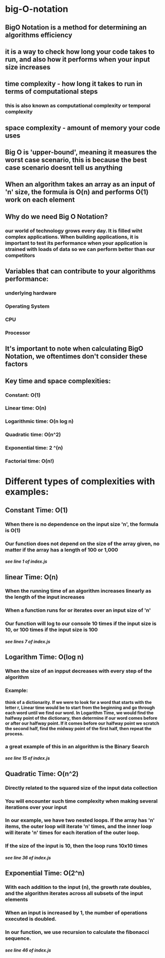# big-O-notation

## BigO Notation is a method for determining an algorithms efficiency

## it is a way to check how long your code takes to run, and also how it performs when your input size increases

## time complexity - how long it takes to run in terms of computational steps

### this is also known as computational complexity or temporal complexity


## space complexity - amount of memory your code uses

## Big O is 'upper-bound', meaning it measures the worst case scenario, this is because the best case scenario doesnt tell us anything

## When an algorithm takes an array as an input of 'n' size, the formula is O(n) and performs O(1) work on each element

## Why do we need Big O Notation?

### our world of technology grows every day. It is filled wiht complex applications. When building applications, it is important to test its performance when your application is strained with loads of data so we can perform better than our competitors


## Variables that can contribute to your algorithms performance:

### underlying hardware
### Operating System
### CPU
### Processor


## It's important to note when calculating BigO Notation, we oftentimes don't consider these factors

## Key time and space complexities:

### Constant: O(1)
### Linear time: O(n)
### Logarithmic time: O(n log n)
### Quadratic time: O(n^2)
### Exponential time: 2 ^(n)
### Factorial time: O(n!)


# Different types of complexities with examples:

## Constant Time: O(1)
### When there is no dependence on the input size 'n', the formula is O(1)
### Our function does not depend on the size of the array given, no matter if the array has a length of 100 or 1,000
##### see line 1 of index.js


## linear Time: O(n)
### When the running time of an algorithm increases linearly as the length of the input increases
### When a function runs for or iterates over an input size of 'n'
### Our function will log to our console 10 times if the input size is 10, or 100 times if the input size is 100
##### see lines 7 of index.js


## Logarithm Time: O(log n)
### When the size of an inpput decreases with every step of the algorithm
### Example:
#### think of a dictionarity. If we were to look for a word that starts with the letter r, Linear time would be to start from the beginning and go through each word until we find our word. In Logarithm Time, we would find the halfway point of the dictionary, then determine if our word comes before or after our halfway point. If it comes before our halfway point we scratch the second half, find the midway point of the first half, then repeat the process.

### a great example of this in an algorithm is the Binary Search
##### see line 15 of index.js


## Quadratic Time: O(n^2)
### Directly related to the squared size of the input data collection
### You will encounter such time complexity when making several iterations over your input
### In our example, we have two nested loops. If the array has 'n' items, the outer loop will iterate 'n' times, and the inner loop will iterate 'n' times for each iteration of the outer loop.
### If the size of the input is 10, then the loop runs 10x10 times
##### see line 36 of index.js


## Exponential Time: O(2^n)
### With each addition to the input (n), the growth rate doubles, and the algorithm iterates across all subsets of the input elements
### When an input is increased by 1, the number of operations executed is doubled.
### In our function, we use recursion to calculate the fibonacci sequence.
##### see line 46 of index.js